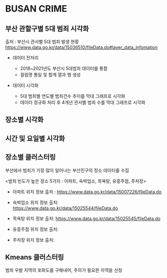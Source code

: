 # BUSAN CRIME

## 부산 관할구별 5대 범죄 시각화

출처 : 부산시 관서별 5대 범죄 발생 현황 https://www.data.go.kr/data/15036510/fileData.do#layer_data_infomation

- 데이터 전처리
  - 2018~2021년도 부산시 5대범죄 데이터를 통합
  - 컬럼명 통일 및 합계 열과 행 생성
  
- 데이터 시각화
  - 5대 범죄별 연도별 범죄건수 추이를 막대 그래프로 시각화
  - 데이터 정규화 처리 후 4개년 관서별 범죄 수를 막대 그래프로 시각화

## 장소별 시각화

## 시간 및 요일별 시각화

## 장소별 클러스터링

부산에서 범죄가 가장 많이 일어나는 부산진구의 장소 데이터를 수집

<범죄 빈도가 높은 장소 5가지 : 아파트, 숙박업소, 목욕탕, 유흥주점, 주차장>

- 아파트 위치 정보 출처 : https://www.data.go.kr/data/15007226/fileData.do
  
- 숙박업소 위치 정보 출처: https://www.data.go.kr/data/15025544/fileData.do
  
- 목욕탕 위치 정보 출처: https://www.data.go.kr/data/15025545/fileData.do 
  
- 유흥주점 위치 정보 출처:
  
- 주차장 위치 정보 출처:



## Kmeans 클러스터링

범죄 우발 지역의 포화도를 구해내어, 주의가 필요한 지역을 선정
